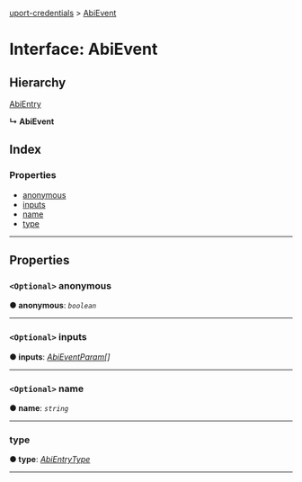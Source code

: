 [uport-credentials](../README.md) > [AbiEvent](../interfaces/abievent.md)

# Interface: AbiEvent

## Hierarchy

 [AbiEntry](abientry.md)

**↳ AbiEvent**

## Index

### Properties

* [anonymous](abievent.md#anonymous)
* [inputs](abievent.md#inputs)
* [name](abievent.md#name)
* [type](abievent.md#type)

---

## Properties

<a id="anonymous"></a>

### `<Optional>` anonymous

**● anonymous**: *`boolean`*

___
<a id="inputs"></a>

### `<Optional>` inputs

**● inputs**: *[AbiEventParam](abieventparam.md)[]*

___
<a id="name"></a>

### `<Optional>` name

**● name**: *`string`*

___
<a id="type"></a>

###  type

**● type**: *[AbiEntryType](../enums/abientrytype.md)*

___

